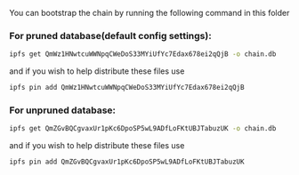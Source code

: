 You can bootstrap the chain by running the following command in this folder

### For pruned database(default config settings):

```bash 
ipfs get QmWz1HNwtcuWWNpqCWeDoS33MYiUfYc7Edax678ei2qQjB -o chain.db
```

and if you wish to help distribute these files use

```bash
ipfs pin add QmWz1HNwtcuWWNpqCWeDoS33MYiUfYc7Edax678ei2qQjB
```

### For unpruned database:

```bash 
ipfs get QmZGvBQCgvaxUr1pKc6DpoSP5wL9ADfLoFKtUBJTabuzUK -o chain.db
```

and if you wish to help distribute these files use

```bash
ipfs pin add QmZGvBQCgvaxUr1pKc6DpoSP5wL9ADfLoFKtUBJTabuzUK
```